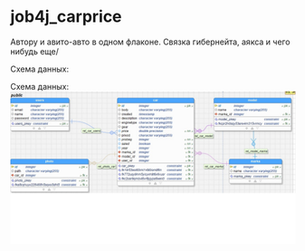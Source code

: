 # job4j_carprice
Автору и авито-авто в одном флаконе. 
Связка гибернейта, аякса и чего нибудь еще/

Схема данных:

Схема данных:
![alt text](https://github.com/VladimirGladkilh/job4j_carprice/blob/master/src/main/java/db/CXEMA.jpg)